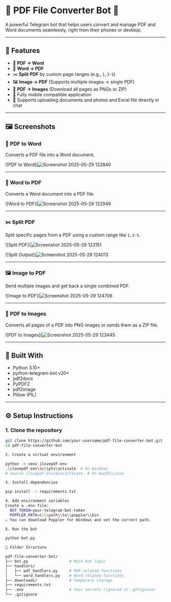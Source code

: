 # 📄 PDF File Converter Bot 🤖

A powerful Telegram bot that helps users convert and manage PDF and Word documents seamlessly, right from their phones or desktop.

---

## 🚀 Features

- 🔁 **PDF → Word**
- 🔁 **Word → PDF**
- ✂️ **Split PDF** by custom page ranges (e.g., `1,3-5`)
- 🖼️ **Image → PDF** (Supports multiple images → single PDF)
- 📸 **PDF → Images** (Download all pages as PNGs or ZIP)
- 📱 Fully mobile compatible application
- 📂 Supports uploading documents and photos and Excel file directly in chat

---

## 🖼️ Screenshots

### 🔁 PDF to Word

Converts a PDF file into a Word document.

![PDF to Word](![Screenshot 2025-05-29 122840](https://github.com/user-attachments/assets/2a198f66-980e-40d6-9924-62eca2a7e4be)


---

### 🔁 Word to PDF

Converts a Word document into a PDF file.

![Word to PDF](![Screenshot 2025-05-29 122949](https://github.com/user-attachments/assets/3be363ad-d72d-4f43-bd72-0b3c02e95b3b)


---

### ✂️ Split PDF

Split specific pages from a PDF using a custom range like `1,3-5`.

![Split PDF](![Screenshot 2025-05-29 123151](https://github.com/user-attachments/assets/85f9d11a-f81e-420a-a6b9-b401a123c694)

![Split Output](![Screenshot 2025-05-29 124013](https://github.com/user-attachments/assets/a34cee60-34f2-4516-86b9-8031ca6a1d95)


---

### 🖼️ Image to PDF

Send multiple images and get back a single combined PDF.

![Image to PDF](![Screenshot 2025-05-29 124706](https://github.com/user-attachments/assets/697f56a8-1876-4ad6-aa96-5fed29fab570)



---

### 📸 PDF to Images

Converts all pages of a PDF into PNG images or sends them as a ZIP file.

![PDF to Images](![Screenshot 2025-05-29 123445](https://github.com/user-attachments/assets/78643dc0-0629-4c77-9e35-c27318eb5cdb)


---

## 🧠 Built With

- Python 3.10+
- python-telegram-bot v20+
- pdf2docx
- PyPDF2
- pdf2image
- Pillow (PIL)

---

## ⚙️ Setup Instructions

### 1. Clone the repository

```bash
git clone https://github.com/your-username/pdf-file-converter-bot.git
cd pdf-file-converter-bot

2. Create a virtual environment

python -m venv ilovepdf-env
.\ilovepdf-env\Scripts\activate  # On Windows
# source ilovepdf-env/bin/activate  # On macOS/Linux

3. Install dependencies

pip install -r requirements.txt

4. Add environment variables
Create a .env file:
  BOT_TOKEN=your-telegram-bot-token
  POPPLER_PATH=C:\\path\\to\\poppler\\bin
⚠️ You can download Poppler for Windows and set the correct path.

5. Run the bot

python bot.py

📁 Folder Structure

pdf-file-converter-bot/
├── bot.py                  # Main bot logic
├── handlers/
│   ├── pdf_handlers.py     # PDF-related functions
│   └── word_handlers.py    # Word-related functions
├── downloads/              # Temporary storage
├── requirements.txt
├── .env                    # Your secrets (ignored in .gitignore)
└── .gitignore


